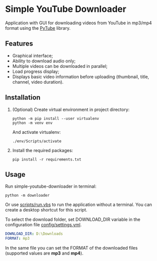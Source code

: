 # Simple YouTube Downloader

Application with GUI for downloading videos from YouTube in mp3/mp4 format using the [PyTube](https://github.com/pytube/pytube) library.

## Features

* Graphical interface;
* Ability to download audio only;
* Multiple videos can be downloaded in parallel;
* Load progress display;
* Displays basic video information before uploading (thumbnail, title, channel, video duration).

## Installation

1. (Optional) Create virtual environment in project directory:

    ```shell
    python -m pip install --user virtualenv
    python -m venv env
    ```
    
    And activate virtualenv:
    
    ```shell
    ./env/Scripts/activate
    ```

2. Install the required packages:

    ```shell
    pip install -r requirements.txt
    ```

## Usage

Run simple-youtube-downloader in terminal:

```shell
python -m downloader
```

Or use [scripts/run.vbs](scripts/run.vbs) to run the application without a terminal. You can create a desktop shortcut for this script.

To select the download folder, set DOWNLOAD_DIR variable in the configuration file [config/settings.yml](config/settings.yml).

```yaml
DOWNLOAD_DIR: D:\Downloads
FORMAT: mp3
```

In the same file you can set the FORMAT of the downloaded files (supported values are **mp3** and **mp4**).